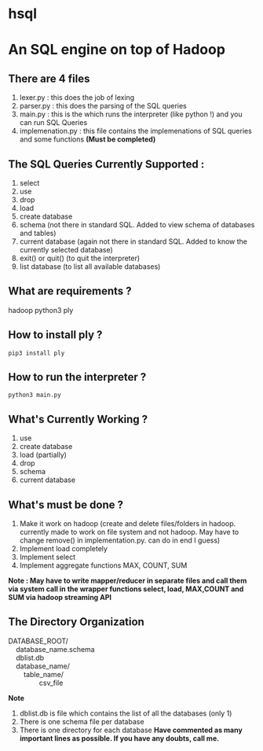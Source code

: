 # hsql
<h1>An SQL engine on top of Hadoop</h1>

<h2>There are 4 files</h2>

1. lexer.py : this does the job of lexing
2. parser.py : this does the parsing of the SQL queries
3. main.py : this is the which runs the interpreter (like python !) and you can run SQL Queries
4. implemenation.py : this file contains the implemenations of SQL queries and some functions **(Must be completed)**

<h2>The SQL Queries Currently Supported :</h2>

1. select
2. use
3. drop
4. load
5. create database
6. schema (not there in standard SQL. Added to view schema of databases and tables)
7. current database (again not there in standard SQL. Added to know the currently selected database)
8. exit() or quit() (to quit the interpreter)
9. list database (to list all available databases)

<h2>What are requirements ?</h2>

hadoop
python3
ply

<h2>How to install ply ?</h2>

`pip3 install ply` 


<h2>How to run the interpreter ?</h2>

`python3 main.py`


<h2>What's Currently Working ?</h2>

1. use
2. create database
3. load (partially)
4. drop
5. schema
6. current database


<h2>What's must be done ?</h2>

1. Make it work on hadoop (create and delete files/folders in hadoop. currently made to work on file system and not hadoop. May have to change remove() in implementation.py. can do in end I guess)
2. Implement load completely
3. Implement select
4. Implement aggregate functions MAX, COUNT, SUM


**Note : May have to write mapper/reducer in separate files and call them via system call in the wrapper functions select, load, MAX,COUNT and SUM via hadoop streaming API**

<h2>The Directory Organization</h2>

DATABASE_ROOT/<br/>
&nbsp;&nbsp;&nbsp;&nbsp;database_name.schema <br/>
&nbsp;&nbsp;&nbsp;&nbsp;dblist.db <br/>
&nbsp;&nbsp;&nbsp;&nbsp;database_name/<br/>
&nbsp;&nbsp;&nbsp;&nbsp;&nbsp;&nbsp;&nbsp;&nbsp;table_name/ &nbsp;&nbsp;&nbsp;&nbsp; <br/>
&nbsp;&nbsp;&nbsp;&nbsp;&nbsp;&nbsp;&nbsp;&nbsp;&nbsp;&nbsp;&nbsp;&nbsp;&nbsp;&nbsp;&nbsp;&nbsp;csv_file<br/>

**Note**


1. dblist.db is file which contains the list of all the databases (only 1)
2. There is one schema file per database
3. There is one directory for each database 
**Have commented as many important lines as possible. If you have any doubts, call me.**
